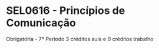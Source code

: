 # SEL0616 - Princípios de Comunicação
Obrigatória - 7º Período
3 créditos aula e 0 créditos trabalho
